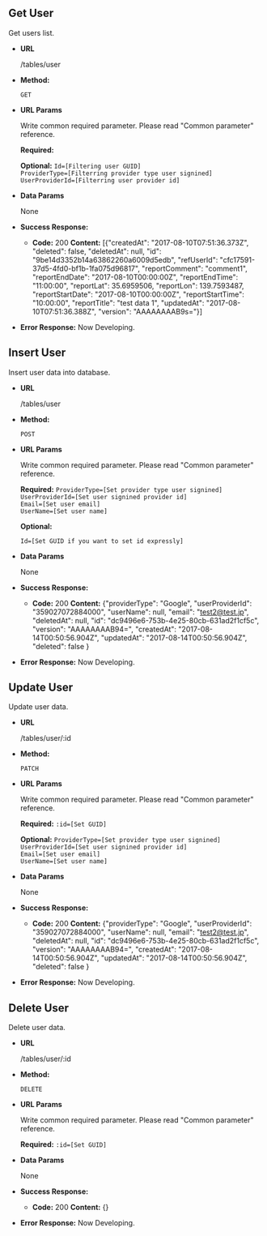 **Get User**
----
  Get users list.

* **URL**

  /tables/user

* **Method:**
  
  `GET`
  
*  **URL Params**

   Write common required parameter. Please read "Common parameter" reference.
   
   **Required:**

   **Optional:**
   `Id=[Filtering user GUID]`<br/>
   `ProviderType=[Filterring provider type user signined]`<br/>
   `UserProviderId=[Filterring user provider id]`
   

* **Data Params**

  None

* **Success Response:**
  
  * **Code:** 200
    **Content:** 
        [{"createdAt": "2017-08-10T07:51:36.373Z", 
        "deleted": false, 
        "deletedAt": null, 
        "id": "9be14d3352b14a63862260a6009d5edb", 
        "refUserId": "cfc17591-37d5-4fd0-bf1b-1fa075d96817", 
        "reportComment": "comment1", 
        "reportEndDate": "2017-08-10T00:00:00Z", 
        "reportEndTime": "11:00:00", 
        "reportLat": 35.6959506, 
        "reportLon": 139.7593487, 
        "reportStartDate": "2017-08-10T00:00:00Z", 
        "reportStartTime": "10:00:00", 
        "reportTitle": "test data 1", 
        "updatedAt": "2017-08-10T07:51:36.388Z", 
        "version": "AAAAAAAAB9s="}]
 
* **Error Response:**
  Now Developing.
  
  
  
  
**Insert User**
----
  Insert user data into database.

* **URL**

  /tables/user

* **Method:**
  
  `POST`
  
*  **URL Params**

   Write common required parameter. Please read "Common parameter" reference.
   
   **Required:**
   `ProviderType=[Set provider type user signined]`<br/>
   `UserProviderId=[Set user signined provider id]`<br/>
   `Email=[Set user email]`<br/>
   `UserName=[Set user name]`

   **Optional:**
 
   `Id=[Set GUID if you want to set id expressly]`

* **Data Params**

  None

* **Success Response:**
  
  * **Code:** 200
    **Content:** 
        {"providerType": "Google",
        "userProviderId": "359027072884000",
        "userName": null,
        "email": "test2@test.jp",
        "deletedAt": null,
        "id": "dc9496e6-753b-4e25-80cb-631ad2f1cf5c",
        "version": "AAAAAAAAB94=",
        "createdAt": "2017-08-14T00:50:56.904Z",
        "updatedAt": "2017-08-14T00:50:56.904Z",
        "deleted": false
        }
 
* **Error Response:**
  Now Developing.
  
  
  
  
**Update User**
----
  Update user data.

* **URL**

  /tables/user/:id

* **Method:**
  
  `PATCH`
  
*  **URL Params**

   Write common required parameter. Please read "Common parameter" reference.
   
   **Required:**
   `:id=[Set GUID]`

   **Optional:**
   `ProviderType=[Set provider type user signined]`<br/>
   `UserProviderId=[Set user signined provider id]`<br/>
   `Email=[Set user email]`<br/>
   `UserName=[Set user name]`

* **Data Params**

  None

* **Success Response:**
  
  * **Code:** 200
    **Content:** 
        {"providerType": "Google",
        "userProviderId": "359027072884000",
        "userName": null,
        "email": "test2@test.jp",
        "deletedAt": null,
        "id": "dc9496e6-753b-4e25-80cb-631ad2f1cf5c",
        "version": "AAAAAAAAB94=",
        "createdAt": "2017-08-14T00:50:56.904Z",
        "updatedAt": "2017-08-14T00:50:56.904Z",
        "deleted": false
        }
 
* **Error Response:**
  Now Developing.

  
  
**Delete User**
----
  Delete user data.

* **URL**

  /tables/user/:id

* **Method:**
  
  `DELETE`
  
*  **URL Params**

   Write common required parameter. Please read "Common parameter" reference.
   
   **Required:**
   `:id=[Set GUID]`

* **Data Params**

  None

* **Success Response:**
  
  * **Code:** 200
    **Content:** 
        {}
 
* **Error Response:**
  Now Developing.
